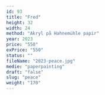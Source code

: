 ```yaml
---
id: 93
title: "Fred"
height: 32
width: 24
method: "Akryl på Hahnemühle papir"
year: 2023
price: "550"
exPrice: "550"
status: ""
fileName: "2023-peace.jpg"
medie: "paperpainting"
draft: "false"
slug: "peace"
weight: "170"
---
```

